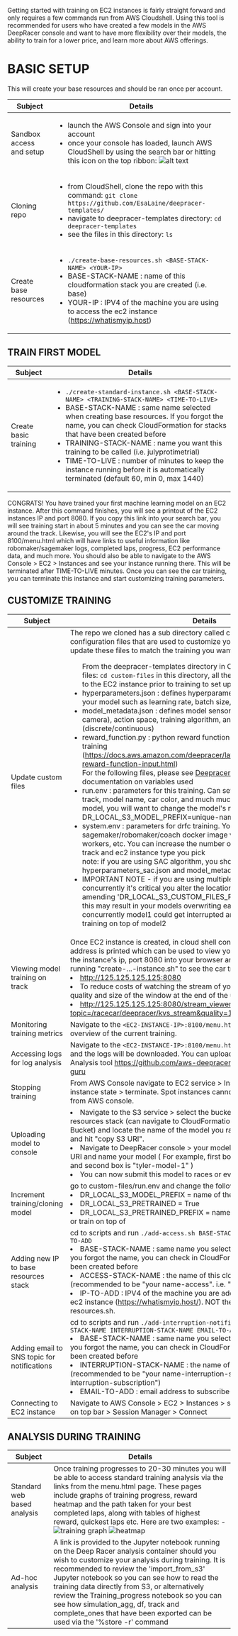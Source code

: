 Getting started with training on EC2 instances is fairly straight forward and only requires a few commands run from AWS Cloudshell. Using this tool is recommended for users who have created a few models in the AWS DeepRacer console and want to have more flexibility over their models, the ability to train for a lower price, and learn more about AWS offerings.

# BASIC SETUP

This will create your base resources and should be ran once per account.

| Subject | Details |
| --- | --- |
| Sandbox access and setup | <ul><li> launch the AWS Console and sign into your account </li><li> once your console has loaded, launch AWS CloudShell by using the search bar or hitting this icon on the top ribbon: ![alt text](media/cloudshell_icon.JPG) </li></ul>  |
| Cloning repo | <ul><li> from CloudShell, clone the repo with this command: `git clone https://github.com/EsaLaine/deepracer-templates/`</li><li> navigate to deepracer-templates directory: `cd deepracer-templates` </li><li> see the files in this directory: `ls`</li> |
| Create base resources | <ul><li>`./create-base-resources.sh <BASE-STACK-NAME> <YOUR-IP>`</li><li>BASE-STACK-NAME : name of this cloudformation stack you are created (i.e. base)</li> <li>YOUR-IP : IPV4 of the machine you are using to access the ec2 instance (https://whatismyip.host) </li> </ul> |
  
## TRAIN FIRST MODEL

| Subject | Details |
| --- | --- |
| Create basic training | <ul><li>`./create-standard-instance.sh <BASE-STACK-NAME> <TRAINING-STACK-NAME> <TIME-TO-LIVE>`</li> <li> BASE-STACK-NAME : same name selected when creating base resources. If you forgot the name, you can check CloudFormation for stacks that have been created before</li> <li>TRAINING-STACK-NAME : name you want this training to be called (i.e. julyprotimetrial)</li> <li>TIME-TO-LIVE : number of minutes to keep the instance running before it is automatically terminated (default 60, min 0, max 1440)</li> </ul> |

CONGRATS! You have trained your first machine learning model on an EC2 instance. After this command finishes, you will see a printout of the EC2 instances IP and port 8080. If you copy this link into your search bar, you will see training start in about 5 minutes and you can see the car moving around the track. Likewise, you will see the EC2's IP and port 8100/menu.html which will have links to useful information like robomaker/sagemaker logs, completed laps, progress, EC2 performance data, and much more. 
You should also be able to navigate to the AWS Console > EC2 > Instances and see your instance running there. This will be terminated after TIME-TO-LIVE minutes. Once you can see the car training, you can terminate this instance and start customizing training parameters.

## CUSTOMIZE TRAINING

| Subject | Details |
| --- | --- |
| Update custom files | The repo we cloned has a sub directory called custom-files which has configuration files that are used to customize your training. You will need to update these files to match the training you want to perform. <ul> From the deepracer-templates directory in CloudShell, navigate to custom-files: `cd custom-files` in this directory, all the files you edit will be uploaded to the EC2 instance prior to training to set up your configuration. <li>hyperparameters.json : defines hyperparameters you can adjust for training your model such as learning rate, batch size, epochs, etc.</li> <li>model_metadata.json : defines model sensors (lidar, dual camera, single camera), action space, training algorithm, and action space type (discrete/continuous)</li> <li>reward_function.py : python reward function you want your model to use in training (https://docs.aws.amazon.com/deepracer/latest/developerguide/deepracer-reward-function-input.html)</li> For the following files, please see [Deepracer-for-cloud Reference](https://aws-deepracer-community.github.io/deepracer-for-cloud/reference.html) for documentation on variables used <li>run.env : parameters for this training. Can set race type (time trial, OA, H2H), track, model name, car color, and much much more. If you are training a new model, you will want to change the model's name each time. DR_LOCAL_S3_MODEL_PREFIX=unique-name-for-this-training</li> <li>system.env : parameters for drfc training. You can define sagemaker/robomaker/coach docker image versions to use, number of workers, etc. You can increase the number of workers depending on the track and ec2 instance type you pick</li> note: if you are using SAC algorithm, you should edit hyperparameters_sac.json and model_metadata_sac.json <li> IMPORTANT NOTE - if you are using multiple spot instance training scripts concurrently it's critical you alter the location the files are stored in S3 by amending 'DR_LOCAL_S3_CUSTOM_FILES_PREFIX' in run.env.  Failure to do this may result in your models overwriting each other, e.g. if 2 models run concurrently model1 could get interrupted and then restart with incremental training on top of model2 </ul> |
| Viewing model training on track | Once EC2 instance is created, in cloud shell console your EC2 instance public IP address is printed which can be used to view your model's training video. Paste the instance's ip, port 8080 into your browser and wait 5-8 minutes after running "create-...-instance.sh" to see the car training on the track <li>http://125.125.125.125:8080 <li>To reduce costs of watching the stream of you car, you can specify the quality and size of the window at the end of the url: <li>http://125.125.125.125:8080/stream_viewer?topic=/racecar/deepracer/kvs_stream&quality=10&width=400&height=300 |
| Monitoring training metrics | Navigate to the `<EC2-INSTANCE-IP>:8100/menu.html` and select Output to see an overview of the current training. |
| Accessing logs for log analysis | Navigate to the `<EC2-INSTANCE-IP>:8100/menu.html` and click robomaker1.log and the logs will be downloaded. You can upload these into the Guru Log Analysis tool https://github.com/aws-deepracer-community/deepracer-log-guru |
| Stopping training | From AWS Console navigate to EC2 service > Instances > select your instance > instance state > terminate. Spot instances cannot be stopped, only terminated from AWS console. |
| Uploading model to console | <li>Navigate to the S3 service > select the bucket that was created in your base resources stack (can navigate to CloudFormation > base stack > Resources > Bucket) and locate the name of the model you ran. Open the upload directory, and hit "copy S3 URI".<li>Navigate to DeepRacer console > your models > import model > paste the S3 URI and name your model ( For example, first box is "s3://tyler-bucket/upload/" and second box is "tyler-model-1" )<li>You can now submit this model to races or evaluate in console |
| Increment training/cloning model | go to custom-files/run.env and change the following variables:<li>DR_LOCAL_S3_MODEL_PREFIX = name of the new model you want to train<li>DR_LOCAL_S3_PRETRAINED = True<li>DR_LOCAL_S3_PRETRAINED_PREFIX = name of the model you want to clone or train on top of |
| Adding new IP to base resources stack | cd to scripts and run `./add-access.sh BASE-STACK-NAME ACCESS-STACK-NAME IP-TO-ADD`<li>BASE-STACK-NAME : same name you selected in the previous section. If you forgot the name, you can check in CloudFormation for stacks that have been created before<li>ACCESS-STACK-NAME : the name of this cloudformation stack (recommended to be "your name-access". i.e. "tyler-access")<li>IP-TO-ADD : IPV4 of the machine you are adding to be able to access the ec2 instance (https://whatismyip.host/). NOT the same IP as create-base-resources.sh. |
| Adding email to SNS topic for notifications | cd to scripts and run `./add-interruption-notification-subscription.sh BASE-STACK-NAME INTERRUPTION-STACK-NAME EMAIL-TO-ADD` <li>BASE-STACK-NAME : same name you selected in the previous section. If you forgot the name, you can check in CloudFormation for stacks that have been created before<li>INTERRUPTION-STACK-NAME : the name of this cloudformation stack (recommended to be "your name-interruption-subscription". i.e. "tyler-interruption-subscription")<li>EMAIL-TO-ADD : email address to subscribe to the SNS topic for notification. |
| Connecting to EC2 instance | Navigate to AWS Console > EC2 > Instances > select your instance > Connect on top bar > Session Manager > Connect |
  
## ANALYSIS DURING TRAINING

| Subject | Details |
| --- | --- |
| Standard web based analysis | Once training progresses to 20-30 minutes you will be able to access standard training analysis via the links from the menu.html page.  These pages include graphs of training progress, reward heatmap and the path taken for your best completed laps, along with tables of highest reward, quickest laps etc.  Here are two examples: -  ![training graph](media/training-graph.png)  ![heatmap](media/heatmap.png) |
| Ad-hoc analysis | A link is provided to the Jupyter notebook running on the Deep Racer analysis container should you wish to customize your analysis during training.  It is recommended to review the 'import_from_s3' Jupyter notebook so you can see how to read the training data directly from S3, or alternatively review the Training_progress notebook so you can see how simulation_agg, df, track and complete_ones that have been exported can be used via the '%store -r' command |